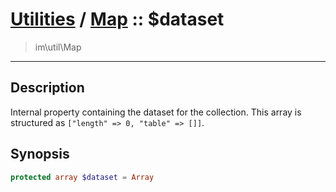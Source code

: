 # [Utilities](util.md) / [Map](util-Map.md) :: $dataset
 > im\util\Map
____

## Description
Internal property containing the dataset for the collection.
This array is structured as `["length" => 0, "table" => []]`.

## Synopsis
```php
protected array $dataset = Array
```
